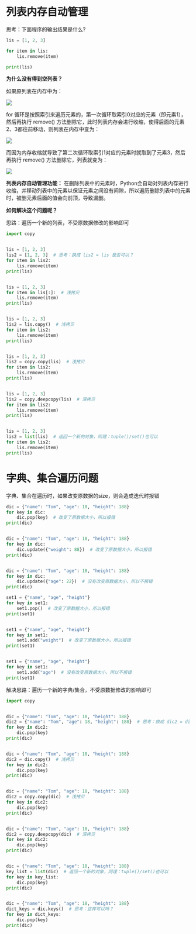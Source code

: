 # 列表内存自动管理

思考：下面程序的输出结果是什么?

```python
lis = [1, 2, 3]

for item in lis:
    lis.remove(item)

print(lis)
```



**为什么没有得到空列表？**

如果原列表在内存中为：

![](D:/MyCourse/Courseware/MD/Files/列表内存管理1.png)

for 循环是按照索引来遍历元素的，第一次循环取索引0对应的元素（即元素1），然后再执行 remove() 方法删除它，此时列表内存会进行收缩，使得后面的元素2、3都往前移动，则列表在内存中变为：

![](D:/MyCourse/Courseware/MD/Files/列表内存管理2.png)

而因为内存收缩就导致了第二次循环取索引1对应的元素时就取到了元素3，然后再执行 remove() 方法删除它，列表就变为：

![](D:/MyCourse/Courseware/MD/Files/列表内存管理3.png)



**列表内存自动管理功能：** 在删除列表中的元素时，Python会自动对列表内存进行收缩，并移动列表中的元素以保证元素之间没有间隙，所以遍历删除列表中的元素时，被删元素后面的值会向前顶，导致漏删。



**如何解决这个问题呢？**

思路：遍历一个新的列表，不受原数据修改的影响即可

```python
import copy


lis = [1, 2, 3]
lis2 = [1, 2, 3]  # 思考：换成 lis2 = lis 是否可以？
for item in lis2:
    lis.remove(item)
print(lis)


lis = [1, 2, 3]
for item in lis[:]:  # 浅拷贝
    lis.remove(item)
print(lis)


lis = [1, 2, 3]
lis2 = lis.copy()  # 浅拷贝
for item in lis2:
    lis.remove(item)
print(lis)


lis = [1, 2, 3]
lis2 = copy.copy(lis)  # 浅拷贝
for item in lis2:
    lis.remove(item)
print(lis)


lis = [1, 2, 3]
lis2 = copy.deepcopy(lis)  # 深拷贝
for item in lis2:
    lis.remove(item)
print(lis)


lis = [1, 2, 3]
lis2 = list(lis)  # 返回一个新的对象，同理：tuple()/set()也可以
for item in lis2:
    lis.remove(item)
print(lis)
```



# 字典、集合遍历问题

字典、集合在遍历时，如果改变原数据的size，则会造成迭代时报错

```python
dic = {"name": "Tom", "age": 18, "height": 188}
for key in dic:
    dic.pop(key)  # 改变了原数据大小，所以报错
print(dic)


dic = {"name": "Tom", "age": 18, "height": 188}
for key in dic:
    dic.update({"weight": 88})  # 改变了原数据大小，所以报错
print(dic)


dic = {"name": "Tom", "age": 18, "height": 188}
for key in dic:
    dic.update({"age": 22})  # 没有改变原数据大小，所以不报错
print(dic)
```

```python
set1 = {"name", "age", "height"}
for key in set1:
    set1.pop()  # 改变了原数据大小，所以报错
print(set1)


set1 = {"name", "age", "height"}
for key in set1:
    set1.add("weight")  # 改变了原数据大小，所以报错
print(set1)


set1 = {"name", "age", "height"}
for key in set1:
    set1.add("age")  # 没有改变原数据大小，所以不报错
print(set1)
```



解决思路：遍历一个新的字典/集合，不受原数据修改的影响即可

```python
import copy


dic = {"name": "Tom", "age": 18, "height": 188}
dic2 = {"name": "Tom", "age": 18, "height": 188}  # 思考：换成 dic2 = dic 是否可以？
for key in dic2:
    dic.pop(key)
print(dic)


dic = {"name": "Tom", "age": 18, "height": 188}
dic2 = dic.copy()  # 浅拷贝
for key in dic2:
    dic.pop(key)
print(dic)


dic = {"name": "Tom", "age": 18, "height": 188}
dic2 = copy.copy(dic)  # 浅拷贝
for key in dic2:
    dic.pop(key)
print(dic)


dic = {"name": "Tom", "age": 18, "height": 188}
dic2 = copy.deepcopy(dic)  # 深拷贝
for key in dic2:
    dic.pop(key)
print(dic)


dic = {"name": "Tom", "age": 18, "height": 188}
key_list = list(dic)  # 返回一个新的对象，同理：tuple()/set()也可以
for key in key_list:
    dic.pop(key)
print(dic)


dic = {"name": "Tom", "age": 18, "height": 188}
dict_keys = dic.keys()  # 思考：这样可以吗？
for key in dict_keys:
    dic.pop(key)
print(dic)
```


